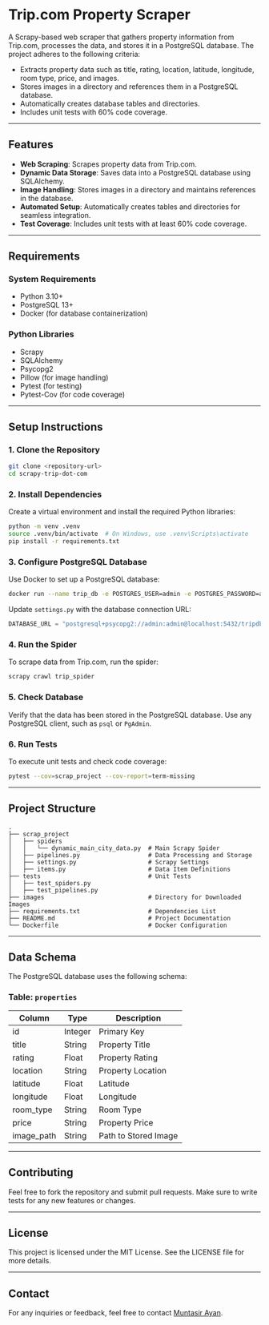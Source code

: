 # Trip.com Property Scraper

A Scrapy-based web scraper that gathers property information from Trip.com, processes the data, and stores it in a PostgreSQL database. The project adheres to the following criteria:

- Extracts property data such as title, rating, location, latitude, longitude, room type, price, and images.
- Stores images in a directory and references them in a PostgreSQL database.
- Automatically creates database tables and directories.
- Includes unit tests with 60% code coverage.

---

## Features

- **Web Scraping**: Scrapes property data from Trip.com.
- **Dynamic Data Storage**: Saves data into a PostgreSQL database using SQLAlchemy.
- **Image Handling**: Stores images in a directory and maintains references in the database.
- **Automated Setup**: Automatically creates tables and directories for seamless integration.
- **Test Coverage**: Includes unit tests with at least 60% code coverage.

---

## Requirements

### System Requirements
- Python 3.10+
- PostgreSQL 13+
- Docker (for database containerization)

### Python Libraries
- Scrapy
- SQLAlchemy
- Psycopg2
- Pillow (for image handling)
- Pytest (for testing)
- Pytest-Cov (for code coverage)

---

## Setup Instructions

### 1. Clone the Repository
```bash
git clone <repository-url>
cd scrapy-trip-dot-com
```

### 2. Install Dependencies
Create a virtual environment and install the required Python libraries:
```bash
python -m venv .venv
source .venv/bin/activate  # On Windows, use .venv\Scripts\activate
pip install -r requirements.txt
```

### 3. Configure PostgreSQL Database
Use Docker to set up a PostgreSQL database:
```bash
docker run --name trip_db -e POSTGRES_USER=admin -e POSTGRES_PASSWORD=admin -e POSTGRES_DB=tripdb -p 5432:5432 -d postgres
```

Update `settings.py` with the database connection URL:
```python
DATABASE_URL = "postgresql+psycopg2://admin:admin@localhost:5432/tripdb"
```

### 4. Run the Spider
To scrape data from Trip.com, run the spider:
```bash
scrapy crawl trip_spider
```

### 5. Check Database
Verify that the data has been stored in the PostgreSQL database. Use any PostgreSQL client, such as `psql` or `PgAdmin`.

### 6. Run Tests
To execute unit tests and check code coverage:
```bash
pytest --cov=scrap_project --cov-report=term-missing
```

---

## Project Structure

```
.
├── scrap_project
│   ├── spiders
│   │   └── dynamic_main_city_data.py  # Main Scrapy Spider
│   ├── pipelines.py                   # Data Processing and Storage
│   ├── settings.py                    # Scrapy Settings
│   ├── items.py                       # Data Item Definitions
├── tests                              # Unit Tests
│   ├── test_spiders.py
│   ├── test_pipelines.py
├── images                             # Directory for Downloaded Images
├── requirements.txt                   # Dependencies List
├── README.md                          # Project Documentation
└── Dockerfile                         # Docker Configuration
```

---

## Data Schema

The PostgreSQL database uses the following schema:

### Table: `properties`
| Column        | Type       | Description                      |
|---------------|------------|----------------------------------|
| id            | Integer    | Primary Key                     |
| title         | String     | Property Title                  |
| rating        | Float      | Property Rating                 |
| location      | String     | Property Location               |
| latitude      | Float      | Latitude                        |
| longitude     | Float      | Longitude                       |
| room_type     | String     | Room Type                       |
| price         | String     | Property Price                  |
| image_path    | String     | Path to Stored Image            |

---

## Contributing

Feel free to fork the repository and submit pull requests. Make sure to write tests for any new features or changes.

---

## License

This project is licensed under the MIT License. See the LICENSE file for more details.

---

## Contact

For any inquiries or feedback, feel free to contact [Muntasir Ayan](mailto:mjayan439@gmail.com).
